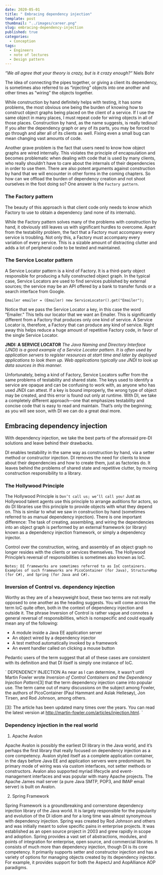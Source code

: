 ```yaml
---
date: 2020-05-01
title: " Embracing dependency injection"
template: post
thumbnail: "../images/career.png"
slug: embracing-dependency-injection
published: true
categories:
  - Conception
tags:
  - Engineers
  - note of lectures
  - Design pattern
---
```


_“We all agree that your theory is crazy, but is it crazy enough?“_
Niels Bohr

The idea of connecting the pipes together, or giving a client its dependency, is sometimes also referred to as “injecting” objects into one another and other times as “wiring” the objects together.

While construction by hand definitely helps with testing, it has some problems, the most obvious one being the burden of knowing how to construct object graphs being placed on the client of a service. If I use the same object in many places, I must repeat code for wiring objects in all of those places. Construction by hand, as the name suggests, is really tedious! If you alter the dependency graph or any of its parts, you may be forced to go through and alter all of its clients as well. Fixing even a small bug can mean changing vast amounts of code.

Another grave problem is the fact that users need to know how object graphs are wired internally. This violates the principle of encapsulation and becomes problematic when dealing with code that is used by many clients, who really shouldn’t have to care about the internals of their dependencies in order to use them. There are also potent arguments against construction by hand that we will encounter in other forms in the coming chapters. So how can we offload the burden of dependency creation and not shoot ourselves in the foot doing so? One answer is the `Factory pattern`.

### The Factory pattern

The beauty of this approach is that client code only needs to know which Factory to use to obtain a dependency (and none of its internals).

While the Factory pattern solves many of the problems with construction by hand, it obviously still leaves us with significant hurdles to overcome. Apart from the testability problem, the fact that a Factory must accompany every service is troubling. Not only this, a Factory must accompany every variation of every service. This is a sizable amount of distracting clutter and adds a lot of peripheral code to be tested and maintained.

### The Service Locator pattern

A Service Locator pattern is a kind of Factory. It is a third-party object responsible for producing a fully constructed object graph.
In the typical case, Service Locators are used to find services published by external sources; the service may be an API offered by a bank to transfer funds or a search interface from Google.

`Emailer emailer = (Emailer) new ServiceLocator().get("Emailer");`

Notice that we pass the Service Locator a key, in this case the word “Emailer.” This tells our locator that we want an Emailer.
This is significantly different from a Factory that produces only one kind of service.
A Service Locator is, therefore, a Factory that can produce any kind of service.
Right away this helps reduce a huge amount of repetitive Factory code, in favor of the single Service Locator.

**JNDI: A SERVICE LOCATOR**
_The Java Naming and Directory Interface (JNDI) is a good example of a Service Locator pattern. It is often used by application servers to register resources at start time and later by deployed applications to look them up. Web applications typically use JNDI to look up data sources in this manner._

Unfortunately, being a kind of Factory, Service Locators suffer from the same problems of testability and shared state. The keys used to identify a service are opaque and can be confusing to work with, as anyone who has used JNDI can attest. If a key is bound improperly, the wrong type of object may be created, and this error is found out only at runtime.
With DI, we take a completely different approach—one that emphasizes testability and concise code that is easy to read and maintain. That’s only the beginning; as you will see soon, with DI we can do a great deal more.

## Embracing dependency injection

With dependency injection, we take the best parts of the aforesaid pre-DI solutions and leave behind their drawbacks.

DI enables testability in the same way as construction by hand, via a setter method or constructor injection. DI removes the need for clients to know about their dependencies and how to create them, just as factories do. It leaves behind the problems of shared state and repetitive clutter, by moving construction responsibility to a library.

### The Hollywood Principle

The Hollywood Principle is `Don’t call us; we’ll call you!` Just as Hollywood talent agents use this principle to arrange auditions for actors, so do DI libraries use this principle to provide objects with what they depend on.
This is similar to what we saw in construction by hand (sometimes referred to as manual dependency injection).
There is one important difference: The task of creating, assembling, and wiring the dependencies into an object graph is performed by an external framework (or library) known as a dependency injection framework, or simply a dependency injector.

Control over the construction, wiring, and assembly of an object graph no longer resides with the clients or services themselves. The Hollywood Principle’s reversal of responsibilities is sometimes also known as IoC.

`Notes: DI frameworks are sometimes referred to as IoC containers. Examples of such frameworks are PicoContainer (for Java), StructureMap (for C#), and Spring (for Java and C#).`

### Inversion of Control vs. dependency injection

Worthy as they are of a heavyweight bout, these two terms are not really opposed to one another as the heading suggests.
You will come across the term IoC quite often, both in the context of dependency injection and outside it.
The phrase Inversion of Control is rather vague and connotes a general reversal of responsibilities, which is nonspecific and could equally mean any of the following:

- A module inside a Java EE application server
- An object wired by a dependency injector
- A test method automatically invoked by a framework
- An event handler called on clicking a mouse button

Pedantic users of the term suggest that all of these cases are consistent with its definition and that DI itself is simply one instance of IoC.

`
DEPENDENCY INJECTION
As near as I can determine, it wasn’t until Martin Fowler wrote _Inversion of Control Containers and the Dependency Injection Pattern_[3] that the term dependency injection came into popular use. The term came out of many discussions on the subject among Fowler, the authors of PicoContainer (Paul Hammant and Aslak Hellesøy), Jon Tirsen, and Rod Johnson, among others.

[3]: The article has been updated many times over the years. You can read the latest version at http://martin-fowler.com/articles/injection.html.
`

### Dependency injection in the real world

1. Apache Avalon

Apache Avalon is possibly the earliest DI library in the Java world, and it’s perhaps the first library that really focused on dependency injection as a core competency. Avalon styled itself as a complete application container, in the days before Java EE and application servers were predominant. Its primary mode of wiring was via custom interfaces, not setter methods or constructors. Avalon also supported myriad lifecycle and event-management interfaces and was popular with many Apache projects. The Apache James mail server (a pure Java SMTP, POP3, and IMAP email server) is built on Avalon.

2. Spring Framework

Spring Framework is a groundbreaking and cornerstone dependency injection library of the Java world. It is largely responsible for the popularity and evolution of the DI idiom and for a long time was almost synonymous with dependency injection. Spring was created by Rod Johnson and others and was initially meant to solve specific pains in enterprise projects. It was established as an open source project in 2003 and grew rapidly in scope and adoption. Spring provides a vast set of abstractions, modules, and points of integration for enterprise, open source, and commercial libraries. It consists of much more than dependency injection, though DI is its core competency. It primarily supports setter and constructor injection and has a variety of options for managing objects created by its dependency injector. For example, it provides support for both the AspectJ and AopAlliance AOP paradigms.
